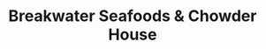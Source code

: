 ---
title: "Breakwater Seafoods & Chowder House"
url: /aberdeen/breakwater-seafoods-und-chowder-house/
shop: Fisch
---